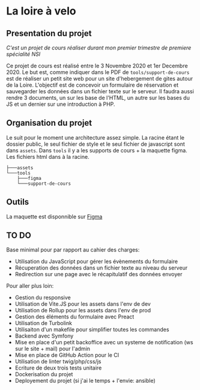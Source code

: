 # La loire à velo

## Presentation du projet

*C'est un projet de cours réaliser durant mon premier trimestre de premiere spécialité NSI*

Ce projet de cours est réalisé entre le 3 Novembre 2020 et 1er Decembre 2020. Le but est, comme indiquer dans le PDF de ``tools/support-de-cours`` est de réaliser un petit site web pour un site d'hebergement de gites autour de la Loire. L'objectif est de concevoir un formulaire de réservation et sauvegarder les données dans un fichier texte sur le serveur. Il faudra aussi rendre 3 documents, un sur les base de l'HTML, un autre sur les bases du JS et un dernier sur une introduction à PHP.

## Organisation du projet

Le suit pour le moment une architecture assez simple. La racine étant le dossier public, le seul fichier de style et le seul fichier de javascript sont dans ``assets``. Dans ``tools`` il y a les supports de cours + la maquette figma. Les fichiers html dans à la racine.
```
├───assets
└───tools
    ├───figma
    └───support-de-cours
```

## Outils

La maquette est disponnible sur [Figma](https://www.figma.com/file/UqCC0zP1vEjY7tTGodFdLQ/la-loire-a-velo?node-id=0%3A1)

## TO DO

Base minimal pour par rapport au cahier des charges: 

- Utilisation du JavaScript pour gérer les évènements du formulaire 
- Récuperation des données dans un fichier texte au niveau du serveur
- Redirection sur une page avec le récapitulatif des données envoyer

Pour aller plus loin:

- Gestion du responsive
- Utilisation de Vite.JS pour les assets dans l'env de dev
- Utilisation de Rollup pour les assets dans l'env de prod
- Gestion des éléments du formulaire avec Preact
- Utilisation de Turbolink
- Utilisaiton d'un makefile pour simplifier toutes les commandes
- Backend avec Symfony
- Mise en place d'un petit backoffice avec un systeme de notification (ws sur le site + mail) pour l'admin
- Mise en place de GitHub Action pour le CI
- Utilisation de linter twig/php/css/js
- Ecriture de deux trois tests unitaire
- Dockerisation du projet
- Deployement du projet (si j'ai le temps + l'envie: ansible)
